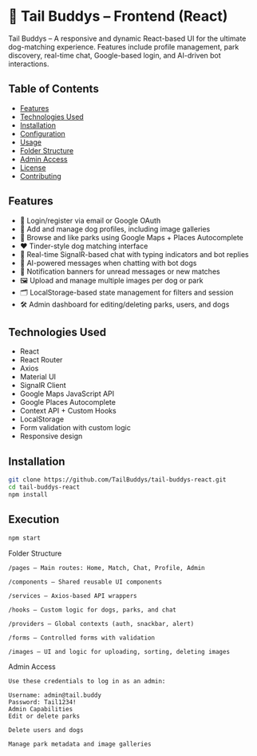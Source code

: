 # 🐶 Tail Buddys – Frontend (React)

Tail Buddys – A responsive and dynamic React-based UI for the ultimate dog-matching experience. Features include profile management, park discovery, real-time chat, Google-based login, and AI-driven bot interactions.

## Table of Contents

- [Features](#features)
- [Technologies Used](#technologies-used)
- [Installation](#installation)
- [Configuration](#configuration)
- [Usage](#usage)
- [Folder Structure](#folder-structure)
- [Admin Access](#admin-access)
- [License](#license)
- [Contributing](#contributing)

## Features

- 🔐 Login/register via email or Google OAuth
- 🐾 Add and manage dog profiles, including image galleries
- 📍 Browse and like parks using Google Maps + Places Autocomplete
- ❤️ Tinder-style dog matching interface
- 💬 Real-time SignalR-based chat with typing indicators and bot replies
- 🤖 AI-powered messages when chatting with bot dogs
- 🔔 Notification banners for unread messages or new matches
- 🖼 Upload and manage multiple images per dog or park
- 🗂 LocalStorage-based state management for filters and session
- 🛠 Admin dashboard for editing/deleting parks, users, and dogs

## Technologies Used

- React  
- React Router  
- Axios  
- Material UI  
- SignalR Client  
- Google Maps JavaScript API  
- Google Places Autocomplete  
- Context API + Custom Hooks  
- LocalStorage  
- Form validation with custom logic  
- Responsive design  

## Installation

```bash
git clone https://github.com/TailBuddys/tail-buddys-react.git
cd tail-buddys-react
npm install

```
## Execution

```bash
npm start
```

Folder Structure
```
/pages – Main routes: Home, Match, Chat, Profile, Admin

/components – Shared reusable UI components

/services – Axios-based API wrappers

/hooks – Custom logic for dogs, parks, and chat

/providers – Global contexts (auth, snackbar, alert)

/forms – Controlled forms with validation

/images – UI and logic for uploading, sorting, deleting images
```

Admin Access
```
Use these credentials to log in as an admin:

Username: admin@tail.buddy
Password: Tail1234!
Admin Capabilities
Edit or delete parks

Delete users and dogs

Manage park metadata and image galleries
```
